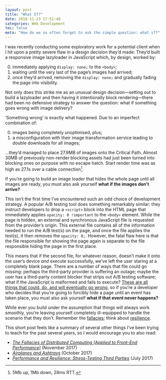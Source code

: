 ```yaml
---
layout: post
title: "What If?"
date: 2018-11-23 17:51:40
categories: Web Development
toc: false
meta: "How do we so often forget to ask the simple question: what if?"
---
```


I was recently conducting some exploratory work for a potential client when
I hit upon a pretty severe flaw in a design decision they’d made: They’d built
a responsive image lazyloader in JavaScript which, by design, worked by:

0. immediately applying `display: none;` to the `<body>`;
0. waiting until the very last of the page’s images had arrived;
0. once they’d arrived, removing the `display: none;` and gradually fading the
   page into visibility.

Not only does this strike me as an unusual design decision—setting out to build
a lazyloader and then having it intentionally block rendering—there had been no
defensive strategy to answer the question: what if something goes wrong with
image delivery?

‘Something wrong’ is exactly what happened. Due to an imperfect combination of:

0. images being completely unoptimised, plus;
0. a misconfiguration with their image transformation service leading to double
   downloads for all images;

…they’d managed to place 27.9MB of images onto the Critical Path. Almost 30MB of
previously non-render blocking assets had just been turned into blocking ones on
purpose with no escape hatch. Start render time was as high as 27.1s over
a cable connection[^1].

If you’re going to build an image loader that hides the whole page until all
images are ready, you must also ask yourself **what if the images don’t
arrive?**

This isn’t the first time I’ve encountered such an odd choice of development
strategy. A popular A/B testing tool does something remarkably similar: they
instruct developers to drop a `<script>` block into the HTML page that
immediately applies `opacity: 0 !important` to the `<body>` element. While the
page is hidden, an external and synchronous JavaScript file is requested from
the provider’s origin. This external file contains all of the information needed
to run the A/B test(s) on the page, and once the file applies the test(s), it
then removes the `opacity: 0;`. However, the fatal flaw here is that the file
responsible for showing the page again is separate to the file responsible
hiding the page in the first place.

This means that if the second file, for whatever reason, doesn’t make it onto
the user’s device _and_ execute successfully, we’ve left the user staring at
a completely blank page. There are a number of ways that file could go missing:
perhaps the third-party provider is suffering an outage; maybe the user has
a third-party content blocker that strips out A/B testing software; what if the
JavaScript is malformed and fails to execute? [These are all things that could,
do, and will eventually go
wrong](https://csswizardry.com/2017/07/performance-and-resilience-stress-testing-third-parties/),
so if you’re a developer who decides that you’re going to forcibly hide a page
until an event has taken place, you must also ask yourself **what if that event
never happens?**

While ever you build under the assumption that things will always work smoothly,
you’re leaving yourself completely ill-equipped to handle the scenario that they
don’t. Remember the
[fallacies](https://csswizardry.com/2017/11/the-fallacies-of-distributed-computing-applied-to-front-end-performance/);
think about [resilience](https://resilientwebdesign.com/).

This short post feels like a summary of several other things I’ve been trying to
teach for the past several years, so I would encourage you to also read:

* [<cite>The Fallacies of Distributed Computing (Applied to Front-End
  Performance)</cite>](https://csswizardry.com/2017/11/the-fallacies-of-distributed-computing-applied-to-front-end-performance/) (November 2017)
* [<cite>Airplanes and Ashtrays</cite>](https://csswizardry.com/2017/10/airplanes-and-ashtrays/) (October 2017)
* [<cite>Performance and Resilience: Stress-Testing Third
  Parties</cite>](https://csswizardry.com/2017/07/performance-and-resilience-stress-testing-third-parties/) (July 2017)

[^1]: 5Mb up, 1Mb down, 28ms RTT.
